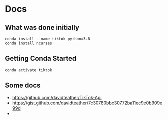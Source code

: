 # Docs

## What was done initially

```
conda install --name tiktok python=3.8
conda install ncurses
```
## Getting Conda Started

```
conda activate tiktok

```

## Some docs

- https://github.com/davidteather/TikTok-Api
- https://gist.github.com/davidteather/7c30780bbc30772ba11ec9e0b909e99d
- 